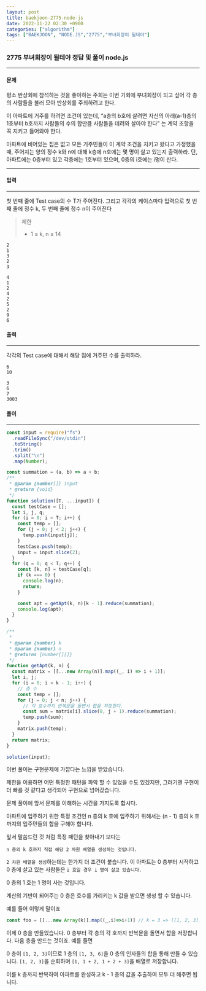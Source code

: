 ```yaml
---
layout: post
title: baekjoon-2775-node-js
date: 2022-11-22 02:30 +0900
categories: ["algorithm"]
tags: ["BAEKJOON", "NODE.JS","2775","부녀회장이 될테야"]
---
```


### 2775 부녀회장이 될테야 정답 및 풀이 node.js 

--- 

#### 문제 
평소 반상회에 참석하는 것을 좋아하는 주희는 이번 기회에 부녀회장이 되고 싶어 각 층의 사람들을 불러 모아 반상회를 주최하려고 한다.

이 아파트에 거주를 하려면 조건이 있는데, “a층의 b호에 살려면 자신의 아래(a-1)층의 1호부터 b호까지 사람들의 수의 합만큼 사람들을 데려와 살아야 한다” 는 계약 조항을 꼭 지키고 들어와야 한다.

아파트에 비어있는 집은 없고 모든 거주민들이 이 계약 조건을 지키고 왔다고 가정했을 때, 주어지는 양의 정수 k와 n에 대해 k층에 n호에는 몇 명이 살고 있는지 출력하라. 단, 아파트에는 0층부터 있고 각층에는 1호부터 있으며, 0층의 i호에는 i명이 산다.

--- 

#### 입력
--- 
첫 번째 줄에 Test case의 수 T가 주어진다. 그리고 각각의 케이스마다 입력으로 첫 번째 줄에 정수 k, 두 번째 줄에 정수 n이 주어진다


> 제한 
> - 1 ≤ k, n ≤ 14

```
2
1
3
2
3
```
```
4
1
2
4
2
5
2
9
6
```
#### 출력
--- 
각각의 Test case에 대해서 해당 집에 거주민 수를 출력하라.
```
6
10
```
```
3
6
7
3003
```
#### 풀이
--- 

```js
const input = require("fs")
  .readFileSync("/dev/stdin")
  .toString()
  .trim()
  .split("\n")
  .map(Number);

const summation = (a, b) => a + b;
/**
 * @param {number[]} input
 * @return {void}
 */
function solution([T, ...input]) {
  const testCase = [];
  let i, j, q;
  for (i = 0; i < T; i++) {
    const temp = [];
    for (j = 0; j < 2; j++) {
      temp.push(input[j]);
    }
    testCase.push(temp);
    input = input.slice(2);
  }
  for (q = 0; q < T; q++) {
    const [k, n] = testCase[q];
    if (k === 0) {
      console.log(n);
      return;
    }

    const apt = getApt(k, n)[k - 1].reduce(summation);
    console.log(apt);
  }
}

/**
 *
 * @param {number} k
 * @param {number} n
 * @returns {number[][]}
 */
function getApt(k, n) {
  const matrix = [[...new Array(n)].map((_, i) => i + 1)];
  let i, j;
  for (i = 0; i < k - 1; i++) {
    // 층 수
    const temp = [];
    for (j = 0; j < n; j++) {
      // 각 호수까지 반복문을 돌면서 합을 저장한다.
      const sum = matrix[i].slice(0, j + 1).reduce(summation);
      temp.push(sum);
    }
    matrix.push(temp);
  }
  return matrix;
}

solution(input);

```
이번 풀이는 구현문제에 가깝다는 느낌을 받았습니다.

제한을 이용하면 어떤 특정한 패턴을 파악 할 수 있었을 수도 있겠지만,
그러기엔 구현이 더 빠를 것 같다고 생각되어 구현으로 넘어갔습니다.

문제 풀이에 앞서 문제를 이해하는 시간을 가지도록 합시다.

아파트에 입주하기 위한 특정 조건인 n 층의 k 호에 입주하기 위해서는  (n - 1) 층의 k 호 까지의 입주민들의 합을 구해야 합니다.

앞서 말씀드린 것 처럼 특정 패턴을 찾아내기 보다는

`n 층의 k 호까지 직접 해당 2 차원 배열을 생성하는 것입니다.`

`2 차원 배열을 생성`하는데는 한가지 더 조건이 붙습니다.
이 아파트는 0 층부터 시작하고 0 층에 살고 있는 사람들은
`i 호일 경우 i 명이 살고 있습니다.`

0 층의 1 호는 1 명이 사는 것입니다.

계산의 기반이 되어주는 0 층은 호수를 가리키는 k 값을 받으면 생성 할 수 있습니다.

예를 들어 이렇게 말이죠
```js
const foo = [[...new Array(k)].map((_,i)=>i+1)] // k = 3 => [[1, 2, 3]]
```
이제 0 층을 만들었습니다. 0 층부터 각 층의 각 호까지 반복문을 돌면서 
합을 저장합니다. 다음 층을 만드는 것이죠.
예를 들면

0 층이 `[1, 2, 3]`이므로 1 층의 `[1, 3, 6]`을 0 층의 인자들의 합을 통해 만들 수 있습니다. `[1, 2, 3]`을 순회하며
`[1, 1 + 2, 1 + 2 + 3]`을 배열로 저장합니다.

이를 k 층까지 반복하여 아파트를 완성하고 k - 1 층의 값을 추출하여 모두 더 해주면 됩니다.








